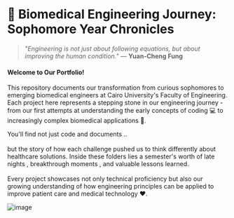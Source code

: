 # 🔬 Biomedical Engineering Journey: Sophomore Year Chronicles
> *"Engineering is not just about following equations, but about improving the human condition."* — __Yuan-Cheng Fung__

<h4>Welcome to Our Portfolio!</h4>
<p>This repository documents our transformation from curious sophomores to emerging biomedical engineers at Cairo University's Faculty of Engineering. Each project here represents a stepping stone in our engineering journey - from our first attempts at understanding the early concepts of coding 💻 to increasingly complex biomedical applications 🧬.</p> <p>You'll find not just code and documents .. <br><br> but the story of how each challenge pushed us to think differently about healthcare solutions. Inside these folders lies a semester's worth of late nights , breakthrough moments , and valuable lessons learned.<br><br> Every project showcases not only technical proficiency but also our growing understanding of how engineering principles can be applied to improve patient care and medical technology ❤️.</p>

![image](https://github.com/user-attachments/assets/e587be6c-9d04-4936-bdc1-02287df1e400)
